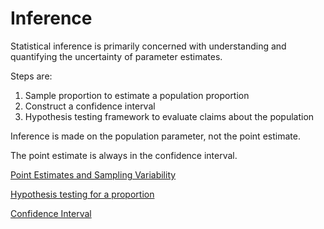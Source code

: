 # Inference

Statistical inference is primarily concerned with understanding and
quantifying the uncertainty of parameter estimates.

Steps are:

1. Sample proportion to estimate a population proportion
2. Construct a confidence interval 
3. Hypothesis testing framework to evaluate claims about the population

Inference is made on the population parameter, not the point estimate.

The point estimate is always in the confidence interval.

[Point Estimates and Sampling Variability ](Inference%20843f55e511e7489fbeb4e3fb97423859/Point%20Estimates%20and%20Sampling%20Variability%20f1ab2d776eeb4e47af329951075bb495.md)

[Hypothesis testing for a proportion](Inference%20843f55e511e7489fbeb4e3fb97423859/Hypothesis%20testing%20for%20a%20proportion%202a599481a79c46db814a9fe5578e2fbd.md)

[Confidence Interval](Inference%20843f55e511e7489fbeb4e3fb97423859/Confidence%20Interval%2010631b203eea4d94a2d3db34e9bc6620.md)